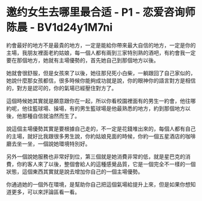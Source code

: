 # 邀约女生去哪里最合适 - P1 - 恋爱咨询师陈晨 - BV1d24y1M7ni

約會最好的地方不是最貴的地方，一定是能給你帶來最大自信的地方，一定是你的主場，我朋友裡面老約姑娘，每一個人都有兩到三家特別熟的酒吧，有約會我一定要在那個地方，她就有主場優勢的，首先她自己到那個地方以後。

她就會很舒服，但是女孩來了以後，她往那兒死小白柴，一躺跟回了自己家似的，她說什麼那女孩都信，很多時候你能夠成功就是說，你的眼神你的語言對方是相信的，對方是認可的，你的氣場已經壓住對方了。

這個時候她其實就是願意跟你在一起，所以你看校園裡面有的男生一約會，他往哪約呢，他往籃球場、操場，有的男生籃球場是他最熟悉的地方，約到那個地方以後，他那種自信就油然而生了。

說這個主場優勢其實是要根據自己走的，不一定是花錢堆出來的，每個人都有自己的主場，就好比我跟很多男生說，你約姑娘見面的時候，你約一個五星酒店的咖啡廳去坐一坐，一個說她環境特別好。

另外一個說她服務也非常好到位，第三個就是她消費非常的低，就是星巴克的消費，你約客人來了以後，整個會給人的這種感覺品質，它是一個完全不一樣的一個狀態，這個東西其實就是說去增加你自己的一個主場優勢。

你通過她的一個外在環境，是幫助你自己把這個氣場給提升上來，但是如果你想知道更多，可以來評論區看一看。